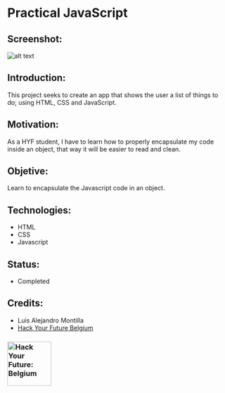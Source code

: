 # Practical JavaScript

## Screenshot:
![alt text](https://user-images.githubusercontent.com/59319966/77859249-8121c400-7208-11ea-815e-9c8f11dbfcac.png "Screenshot")

## Introduction:

This project seeks to create an app that shows the user a list of things to do; using HTML, CSS and JavaScript.

## Motivation:

 As a HYF student, I have to learn how to properly encapsulate my code inside an object, that way it will be easier to read and clean.

## Objetive:

Learn to encapsulate the Javascript code in an object.

## Technologies:
- HTML
- CSS
- Javascript

## Status:
- Completed

## Credits:
- Luis Alejandro Montilla
- [Hack Your Future Belgium](https://hackyourfuture.be/)

### <a href="https://hackyourfuture.be" target="_blank"><img src="https://user-images.githubusercontent.com/18554853/63941625-4c7c3d00-ca6c-11e9-9a76-8d5e3632fe70.jpg" width="100" height="100" alt="Hack Your Future: Belgium"></a>

